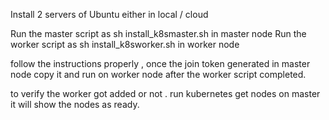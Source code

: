 Install 2 servers of Ubuntu either in local / cloud 

Run the master script as sh install_k8smaster.sh in master node
Run the worker script as sh install_k8sworker.sh in worker node

follow the instructions properly , once the join token generated in master node copy it and run on worker node after the worker script completed.

to verify the worker got added or not . run kubernetes get nodes on master it will show the nodes as ready.


